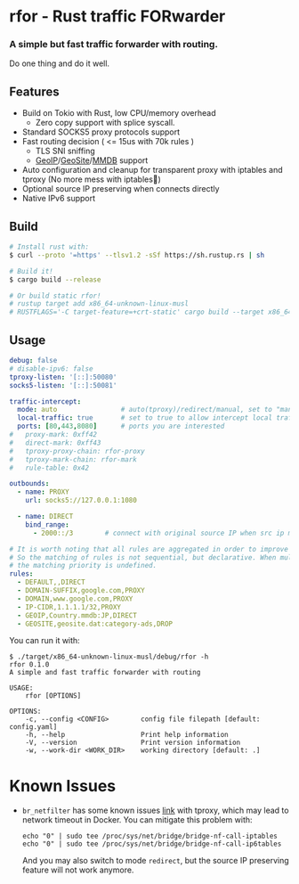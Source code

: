 rfor - Rust traffic FORwarder
======

### A simple but fast traffic forwarder with routing.
Do one thing and do it well.

Features
------
- Build on Tokio with Rust, low CPU/memory overhead
    - Zero copy support with splice syscall.
- Standard SOCKS5 proxy protocols support
- Fast routing decision ( <= 15us with 70k rules )
    - TLS SNI sniffing
    - [GeoIP](https://cdn.jsdelivr.net/gh/Loyalsoldier/v2ray-rules-dat@release/geoip.dat)/[GeoSite](https://github.com/Loyalsoldier/v2ray-rules-dat/releases/latest/download/geosite.dat)/[MMDB](https://raw.githubusercontent.com/alecthw/mmdb_china_ip_list/release/Country.mmdb) support
- Auto configuration and cleanup for transparent proxy with iptables and tproxy (No more mess with iptables🥳)
- Optional source IP preserving when connects directly
- Native IPv6 support

Build
-----
```bash
# Install rust with:
$ curl --proto '=https' --tlsv1.2 -sSf https://sh.rustup.rs | sh

# Build it!
$ cargo build --release

# Or build static rfor!
# rustup target add x86_64-unknown-linux-musl
# RUSTFLAGS='-C target-feature=+crt-static' cargo build --target x86_64-unknown-linux-musl
```

Usage
-----
```yaml
debug: false
# disable-ipv6: false
tproxy-listen: '[::]:50080'
socks5-listen: '[::]:50081'

traffic-intercept:
  mode: auto                # auto(tproxy)/redirect/manual, set to "manual" when you want set iptables by hand.
  local-traffic: true       # set to true to allow intercept local traffic
  ports: [80,443,8080]      # ports you are interested
#   proxy-mark: 0xff42
#   direct-mark: 0xff43
#   tproxy-proxy-chain: rfor-proxy
#   tproxy-mark-chain: rfor-mark
#   rule-table: 0x42

outbounds:
  - name: PROXY
    url: socks5://127.0.0.1:1080

  - name: DIRECT
    bind_range:
      - 2000::/3        # connect with original source IP when src ip match this range.

# It is worth noting that all rules are aggregated in order to improve the speed of rule matching. 
# So the matching of rules is not sequential, but declarative. When multiple identical rules exist, 
# the matching priority is undefined.
rules:
  - DEFAULT,,DIRECT
  - DOMAIN-SUFFIX,google.com,PROXY
  - DOMAIN,www.google.com,PROXY
  - IP-CIDR,1.1.1.1/32,PROXY
  - GEOIP,Country.mmdb:JP,DIRECT
  - GEOSITE,geosite.dat:category-ads,DROP
```

You can run it with:
```shell
$ ./target/x86_64-unknown-linux-musl/debug/rfor -h
rfor 0.1.0
A simple and fast traffic forwarder with routing

USAGE:
    rfor [OPTIONS]

OPTIONS:
    -c, --config <CONFIG>        config file filepath [default: config.yaml]
    -h, --help                   Print help information
    -V, --version                Print version information
    -w, --work-dir <WORK_DIR>    working directory [default: .]
```

# Known Issues
- `br_netfilter` has some known issues [link](http://patchwork.ozlabs.org/project/netfilter-devel/patch/1518715545-2188-1-git-send-email-gregory.vanderschueren@tessares.net/) with tproxy, which may lead to network timeout in Docker.
   You can mitigate this problem with:

      echo "0" | sudo tee /proc/sys/net/bridge/bridge-nf-call-iptables
      echo "0" | sudo tee /proc/sys/net/bridge/bridge-nf-call-ip6tables


  And you may also switch to mode `redirect`, but the source IP preserving feature will not work anymore.
